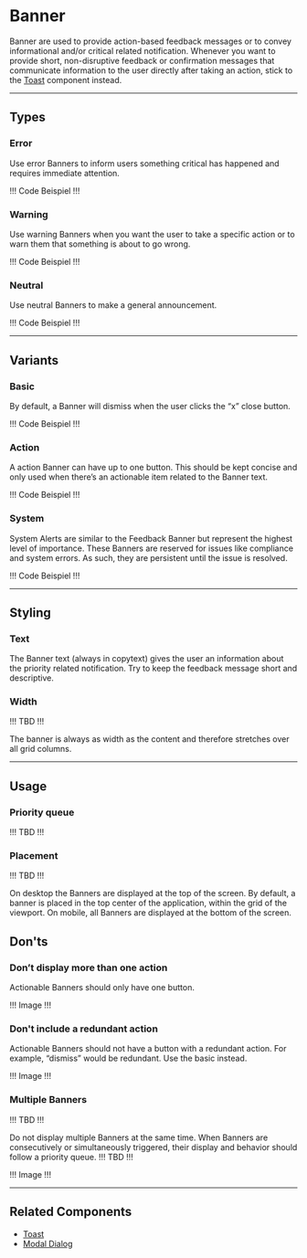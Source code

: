 # Banner

Banner are used to provide action-based feedback messages or to convey informational and/or critical related notification.
Whenever you want to provide short, non-disruptive feedback or confirmation messages that communicate information to the user directly after taking an action,
stick to the [Toast](#/components/toast) component instead.

---

## Types

### Error

Use error Banners to inform users something critical has happened and requires immediate attention.

!!! Code Beispiel !!!


### Warning

Use warning Banners when you want the user to take a specific action or to warn them that something is about to go wrong.

!!! Code Beispiel !!!


### Neutral

Use neutral Banners to make a general announcement.

!!! Code Beispiel !!!



---

## Variants

### Basic

By default, a Banner will dismiss when the user clicks the “x” close button.

!!! Code Beispiel !!!

### Action

A action Banner can have up to one button. This should be kept concise and only used when there’s an actionable item related to the Banner text.

!!! Code Beispiel !!!

### System

System Alerts are similar to the Feedback Banner but represent the highest level of importance.
These Banners are reserved for issues like compliance and system errors. As such, they are persistent until the issue is resolved.

!!! Code Beispiel !!!

---

## Styling

### Text
The Banner text (always in copytext) gives the user an information about the priority related notification. 
Try to keep the feedback message short and descriptive.

### Width

!!! TBD !!!


The banner is always as width as the content and therefore stretches over all grid columns. 

---

## Usage

### Priority queue

!!! TBD !!!

### Placement

!!! TBD !!!

On desktop the Banners are displayed at the top of the screen. By default, a banner is placed 
in the top center of the application, within the grid of the viewport. On mobile, all Banners 
are displayed at the bottom of the screen. 

## Don'ts

### Don’t display more than one action

Actionable Banners should only have one button.

!!! Image !!!

### Don't include a redundant action

Actionable Banners should not have a button with a redundant action. 
For example, “dismiss” would be redundant. Use the basic instead.

!!! Image !!!

### Multiple Banners

!!! TBD !!!

Do not display multiple Banners at the same time. When Banners are consecutively 
or simultaneously triggered, their display and behavior should follow a priority queue. !!! TBD !!!

!!! Image !!!

---

## Related Components
* [Toast](#/components/toast)
* [Modal Dialog](#/components/modaldialog)

